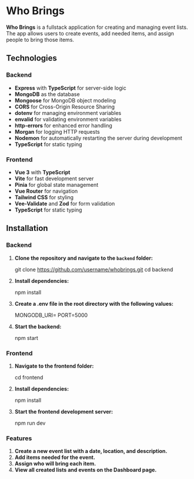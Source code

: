 # Who Brings

**Who Brings** is a fullstack application for creating and managing event lists. The app allows users to create events, add needed items, and assign people to bring those items.

## Technologies

### Backend
- **Express** with **TypeScript** for server-side logic
- **MongoDB** as the database
- **Mongoose** for MongoDB object modeling
- **CORS** for Cross-Origin Resource Sharing
- **dotenv** for managing environment variables
- **envalid** for validating environment variables
- **http-errors** for enhanced error handling
- **Morgan** for logging HTTP requests
- **Nodemon** for automatically restarting the server during development
- **TypeScript** for static typing

### Frontend
- **Vue 3** with **TypeScript**
- **Vite** for fast development server
- **Pinia** for global state management
- **Vue Router** for navigation
- **Tailwind CSS** for styling
- **Vee-Validate** and **Zod** for form validation
- **TypeScript** for static typing

## Installation

### Backend

1. **Clone the repository and navigate to the `backend` folder:**

   git clone https://github.com/username/whobrings.git
   cd backend

2. **Install dependencies:**

    npm install

3. **Create a .env file in the root directory with the following values:**

    MONGODB_URI=<your-mongodb-connection-string>
    PORT=5000

4. **Start the backend:**

    npm start

### Frontend

1. **Navigate to the frontend folder:**

    cd frontend

2. **Install dependencies:**

    npm install

3. **Start the frontend development server:**

    npm run dev

### Features

1. **Create a new event list with a date, location, and description.**
2. **Add items needed for the event.**
3. **Assign who will bring each item.**
4. **View all created lists and events on the Dashboard page.**